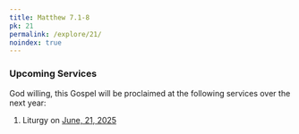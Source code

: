 ```yaml
---
title: Matthew 7.1-8
pk: 21
permalink: /explore/21/
noindex: true
---
```


### Upcoming Services

God willing, this Gospel will be proclaimed at the following services over the next year:


1. Liturgy on [June, 21, 2025](https://orthocal.info/readings/gregorian/2025/06/21/)
